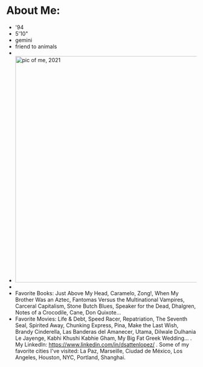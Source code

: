 # About Me:
- '94
- 5'10"
- gemini
- friend to animals
- 
- <img src="https://www.ala.org/news/sites/ala.org.news/files/news/pressreleaseimages/Satten-Lopez_Spectrum%2021.jpeg" title="pic of me, 2021" width="800" height="600" />
-
- Favorite Books: Just Above My Head, Caramelo, Zong!, When My Brother Was an Aztec, Fantomas Versus the Multinational Vampires, Carceral Capitalism, Stone Butch Blues, Speaker for the Dead, Dhalgren, Notes of a Crocodile, Cane, Don Quixote...
- Favorite Movies: Life & Debt, Speed Racer, Repatriation, The Seventh Seal, Spirited Away, Chunking Express, Pina, Make the Last Wish, Brandy Cinderella, Las Banderas del Amanecer, Utama, Dilwale Dulhania Le Jayenge, Kabhi Khushi Kabhie Gham, My Big Fat Greek Wedding...
.
My LinkedIn: https://www.linkedin.com/in/dsattenlopez/
.
Some of my favorite cities I've visited: La Paz, Marseille, Ciudad de México, Los Angeles, Houston, NYC, Portland, Shanghai.
